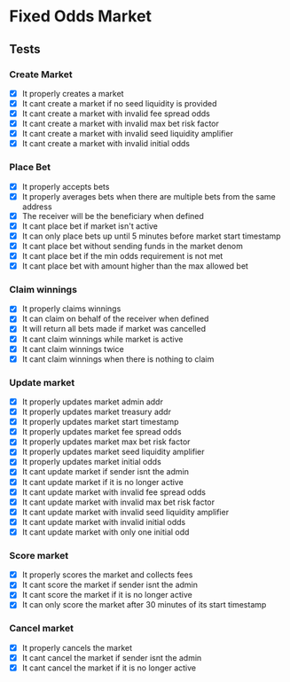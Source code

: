 # Fixed Odds Market

## Tests

### Create Market
- [X] It properly creates a market
- [X] It cant create a market if no seed liquidity is provided
- [X] It cant create a market with invalid fee spread odds
- [X] It cant create a market with invalid max bet risk factor
- [X] It cant create a market with invalid seed liquidity amplifier
- [X] It cant create a market with invalid initial odds

### Place Bet
- [X] It properly accepts bets
- [X] It properly averages bets when there are multiple bets from the same address
- [X] The receiver will be the beneficiary when defined
- [X] It cant place bet if market isn't active
- [X] It can only place bets up until 5 minutes before market start timestamp
- [X] It cant place bet without sending funds in the market denom
- [X] It cant place bet if the min odds requirement is not met
- [X] It cant place bet with amount higher than the max allowed bet

### Claim winnings
- [X] It properly claims winnings
- [X] It can claim on behalf of the receiver when defined
- [X] It will return all bets made if market was cancelled
- [X] It cant claim winnings while market is active
- [X] It cant claim winnings twice
- [X] It cant claim winnings when there is nothing to claim

### Update market
- [X] It properly updates market admin addr
- [X] It properly updates market treasury addr
- [X] It properly updates market start timestamp
- [X] It properly updates market fee spread odds
- [X] It properly updates market max bet risk factor
- [X] It properly updates market seed liquidity amplifier
- [X] It properly updates market initial odds
- [X] It cant update market if sender isnt the admin
- [X] It cant update market if it is no longer active
- [X] It cant update market with invalid fee spread odds
- [X] It cant update market with invalid max bet risk factor
- [X] It cant update market with invalid seed liquidity amplifier
- [X] It cant update market with invalid initial odds
- [X] It cant update market with only one initial odd

### Score market
- [X] It properly scores the market and collects fees
- [X] It cant score the market if sender isnt the admin
- [X] It cant score the market if it is no longer active
- [X] It can only score the market after 30 minutes of its start timestamp

### Cancel market
- [X] It properly cancels the market
- [X] It cant cancel the market if sender isnt the admin
- [X] It cant cancel the market if it is no longer active
